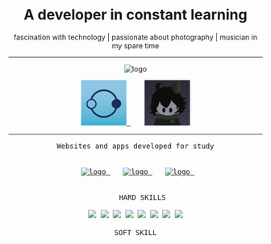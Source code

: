 
<h1 align="center">A developer in constant learning</h1>
<p align="center" > fascination with technology | passionate about photography | musician in my spare time </p>

<hr>

<p align="center" >
  <img width="200"src="https://www.pngmart.com/files/10/Download-On-The-App-Store-PNG-Transparent-Image.png" alt="logo">
</p> 

<p align="center">
  <kbd>
      <a href="https://apps.apple.com/br/app/dias-até/id6443549152" target="_blank">
        <img width="90" src="https://github.com/NatanCR/Dias_ate/blob/main/DateExample/DateExample/Assets.xcassets/AppIcon.appiconset/1024.png" alt="logo">
       </a>
  </kbd>
  &nbsp;&nbsp;&nbsp;&nbsp;&nbsp;&nbsp;
  <kbd>
     <a href="https://apps.apple.com/br/app/last-leaf/id1658436580">
      <img width="90" src="https://raw.githubusercontent.com/oManhattan/MiniChallenge002/main/MiniChallenge002%20Shared/Assets.xcassets/AppIcon.appiconset/1024.png" alt="logo">
      </a>
   </kbd>
</p>

    
<hr>

<p align="center">
  <kbd>
    <kbd>Websites and apps developed for study</kbd>
    <br>
    <br>
    <br>
    &nbsp;&nbsp;&nbsp;
    <kbd>
      <a href="https://froggr.com.br">
         <img width="45" src="http://froggr.com.br/wp-content/uploads/2020/01/Logo_Frog-Atualizado-1-e1579896469461.png" alt="logo">
       </a>
    </kbd>
    &nbsp;&nbsp;
     <kbd>
      <a href="https://associacao-casa-do-pai.vercel.app">
         <img width="50" src="https://associacao-casa-do-pai.vercel.app/imagens/logoACasaDoPai.png" alt="logo">
       </a>
    </kbd>
    &nbsp;&nbsp;
     <kbd>
      <a href="https://froggr.com.br">
         <img width="50" src="https://github.com/Bruno-Lafayette/nano_3/blob/main/nano_3/nano_3/Assets.xcassets/AppIcon.appiconset/1024.png" alt="logo">
       </a>
    </kbd>
    &nbsp;&nbsp;&nbsp;
    <br>
    <br>
    <br>
  </kbd>
    &nbsp;&nbsp;&nbsp;&nbsp;&nbsp;&nbsp;
  <kbd>
    <kbd>HARD SKILLS</kbd>
    <br>
    <br>
    <kbd>
      <img width="30px" src="https://img.icons8.com/color/48/000000/html-5--v1.png"/>
      <img width="30px" src="https://img.icons8.com/color/48/000000/css3.png"/>
      <img width="30px" src="https://img.icons8.com/color/48/000000/javascript--v1.png"/>
      <img width="30px" src="https://img.icons8.com/officel/48/000000/php-logo.png"/>
      <img width="30px" src="https://img.icons8.com/color/48/000000/nextjs.png"/>
      <img width="30px" src="https://cdn.jsdelivr.net/gh/devicons/devicon/icons/java/java-plain.svg" />
      <img width="30px" src="https://img.icons8.com/color/48/000000/mysql-logo.png"/>
      <img width="30px" src="https://img.icons8.com/fluency/48/000000/wordpress.png"/>
    </kbd>
    <br>
    <br>
    <kbd>SOFT SKILL</kbd>
  </kbd>
  <br>
  <br>
  
  
</p>


                                                                                                                     



<!--
[![](http://froggr.com.br/wp-content/uploads/2020/01/Logo_Frog-Atualizado-1-e1579896469461.png)](https://www.instagram.com/anushkawijegoonawardana97/)
-->


